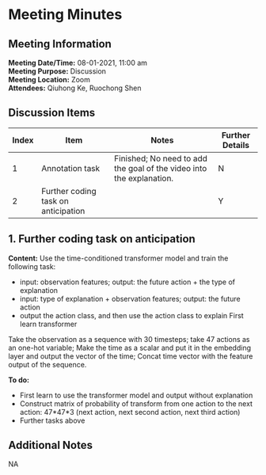# Meeting Minutes
## Meeting Information
**Meeting Date/Time:** 08-01-2021, 11:00 am <br>
**Meeting Purpose:** Discussion <br>
**Meeting Location:** Zoom <br>
**Attendees:** Qiuhong Ke, Ruochong Shen


## Discussion Items
Index | Item | Notes | Further Details |
---- | ---- | ---- | ---- |
1 | Annotation task | Finished; No need to add the goal of the video into the explanation. | N |
2 | Further coding task on anticipation |  | Y |

## 1. Further coding task on anticipation
**Content:** Use the time-conditioned transformer model and train the following task: 
- input:  observation features; output: the future action + the type of explanation
- input:  type of explanation + observation features; output: the future action
- output the action class, and then use the action class to explain First learn transformer

Take the observation as a sequence with 30 timesteps; take 47 actions as an one-hot variable; Make the time as a scalar and put it in the embedding layer and output the vector of the time; Concat time vector with the feature output of the sequence.

**To do:** 
 - First learn to use the transformer model and output without explanation
 - Construct matrix of probability of transform from one  action  to the next action: 47\*47\*3 (next action, next second action, next third action)
 - Further tasks above

## Additional Notes
NA
